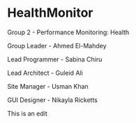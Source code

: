 # HealthMonitor
Group 2 - Performance Monitoring: Health

Group Leader - Ahmed El-Mahdey

Lead Programmer - Sabina Chiru

Lead Architect - Guleid Ali

Site Manager - Usman Khan

GUI Designer - Nikayla Ricketts 

This is an edit
